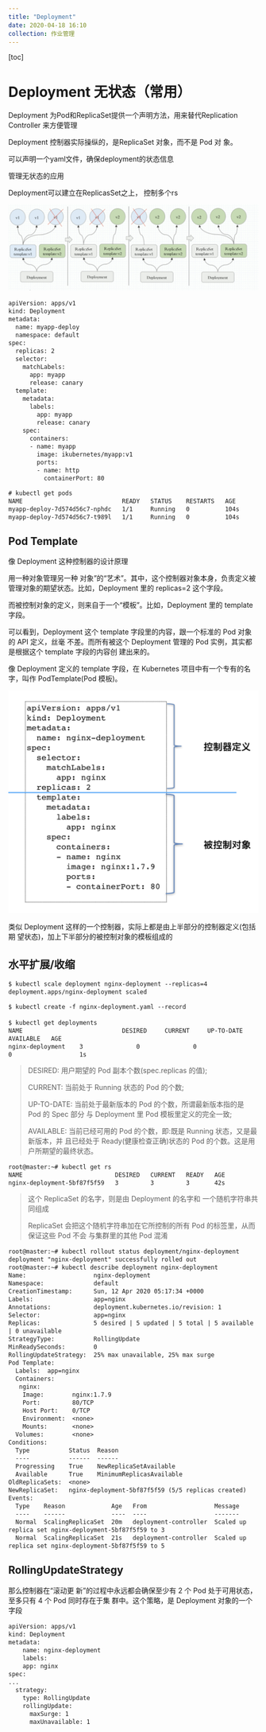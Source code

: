 ```yaml
---
title: "Deployment"
date: 2020-04-18 16:10
collection: 作业管理
---
```

[toc]



# Deployment  无状态（常用）

Deployment 为Pod和ReplicaSet提供一个声明方法，用来替代Replication Controller 来方便管理

Deployment 控制器实际操纵的，是ReplicaSet 对象，而不是 Pod 对 象。

可以声明一个yaml文件，确保deployment的状态信息

管理无状态的应用





Deployment可以建立在ReplicasSet之上， 控制多个rs

![image-20200412004503760](deployment.assets/image-20200412004503760-7197579.png)



```
apiVersion: apps/v1
kind: Deployment
metadata:
  name: myapp-deploy
  namespace: default
spec:
  replicas: 2
  selector:
    matchLabels:
      app: myapp
      release: canary
  template:
    metadata:
      labels:
        app: myapp
        release: canary
    spec:
      containers:
      - name: myapp
        image: ikubernetes/myapp:v1
        ports:
        - name: http
          containerPort: 80
```



```
# kubectl get pods
NAME                            READY   STATUS    RESTARTS   AGE
myapp-deploy-7d574d56c7-nphdc   1/1     Running   0          104s
myapp-deploy-7d574d56c7-t989l   1/1     Running   0          104s
```





## Pod Template

像 Deployment 这种控制器的设计原理

用一种对象管理另一种 对象”的“艺术”。其中，这个控制器对象本身，负责定义被管理对象的期望状态。比如，Deployment 里的 replicas=2 这个字段。

而被控制对象的定义，则来自于一个“模板”。比如，Deployment 里的 template 字段。

可以看到，Deployment 这个 template 字段里的内容，跟一个标准的 Pod 对象的 API 定义，丝毫 不差。而所有被这个 Deployment 管理的 Pod 实例，其实都是根据这个 template 字段的内容创 建出来的。

像 Deployment 定义的 template 字段，在 Kubernetes 项目中有一个专有的名字，叫作 PodTemplate(Pod 模板)。

![image-20200412004817460](deployment.assets/image-20200412004817460-7197579.png)



类似 Deployment 这样的一个控制器，实际上都是由上半部分的控制器定义(包括期 望状态)，加上下半部分的被控制对象的模板组成的





## 水平扩展/收缩

```
$ kubectl scale deployment nginx-deployment --replicas=4 
deployment.apps/nginx-deployment scaled
```



```
$ kubectl create -f nginx-deployment.yaml --record

$ kubectl get deployments
NAME 							DESIRED 	CURRENT 	UP-TO-DATE 	AVAILABLE 	AGE 
nginx-deployment 	3 				0 				0 					0 					1s
```

> DESIRED: 用户期望的 Pod 副本个数(spec.replicas 的值);
>
> CURRENT: 当前处于 Running 状态的 Pod 的个数;
>
> UP-TO-DATE: 当前处于最新版本的 Pod 的个数，所谓最新版本指的是 Pod 的 Spec 部分 与 Deployment 里 Pod 模板里定义的完全一致;
>
> AVAILABLE: 当前已经可用的 Pod 的个数，即:既是 Running 状态，又是最新版本，并 且已经处于 Ready(健康检查正确)状态的 Pod 的个数。这是用户所期望的最终状态。



```
root@master:~# kubectl get rs
NAME                          DESIRED   CURRENT   READY   AGE
nginx-deployment-5bf87f5f59   3         3         3       42s
```

> 这个 ReplicaSet 的名字，则是由 Deployment 的名字和 一个随机字符串共同组成
>
> ReplicaSet 会把这个随机字符串加在它所控制的所有 Pod 的标签里，从而保证这些 Pod 不会 与集群里的其他 Pod 混淆

```
root@master:~# kubectl rollout status deployment/nginx-deployment
deployment "nginx-deployment" successfully rolled out
root@master:~# kubectl describe deployment nginx-deployment
Name:                   nginx-deployment
Namespace:              default
CreationTimestamp:      Sun, 12 Apr 2020 05:17:34 +0000
Labels:                 app=nginx
Annotations:            deployment.kubernetes.io/revision: 1
Selector:               app=nginx
Replicas:               5 desired | 5 updated | 5 total | 5 available | 0 unavailable
StrategyType:           RollingUpdate
MinReadySeconds:        0
RollingUpdateStrategy:  25% max unavailable, 25% max surge
Pod Template:
  Labels:  app=nginx
  Containers:
   nginx:
    Image:        nginx:1.7.9
    Port:         80/TCP
    Host Port:    0/TCP
    Environment:  <none>
    Mounts:       <none>
  Volumes:        <none>
Conditions:
  Type           Status  Reason
  ----           ------  ------
  Progressing    True    NewReplicaSetAvailable
  Available      True    MinimumReplicasAvailable
OldReplicaSets:  <none>
NewReplicaSet:   nginx-deployment-5bf87f5f59 (5/5 replicas created)
Events:
  Type    Reason             Age   From                   Message
  ----    ------             ----  ----                   -------
  Normal  ScalingReplicaSet  20m   deployment-controller  Scaled up replica set nginx-deployment-5bf87f5f59 to 3
  Normal  ScalingReplicaSet  21s   deployment-controller  Scaled up replica set nginx-deployment-5bf87f5f59 to 5
```



## RollingUpdateStrategy

那么控制器在“滚动更 新”的过程中永远都会确保至少有 2 个 Pod 处于可用状态，至多只有 4 个 Pod 同时存在于集 群中。这个策略，是 Deployment 对象的一个字段

```
apiVersion: apps/v1
kind: Deployment
metadata:
	name: nginx-deployment 
	labels:
    app: nginx
spec:
...
  strategy:
    type: RollingUpdate
    rollingUpdate:
      maxSurge: 1
      maxUnavailable: 1
```



